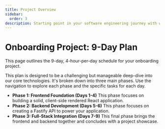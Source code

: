 ```yaml
---
title: Project Overview
sidebar:
  order: 3
description: Starting point in your software engineering journey with webeet.
---
```


# Onboarding Project: 9-Day Plan

This page outlines the 9-day, 4-hour-per-day schedule for your onboarding project.

This plan is designed to be a challenging but manageable deep-dive into our core technologies. It's broken down into three main phases. Use the navigation to explore each phase and the specific tasks for each day.

- **Phase 1: Frontend Foundation (Days 1-4)**
This phase focuses on building a solid, client-side rendered React application.
- **Phase 2: Backend Development (Days 5-6)**
This phase focuses on creating a Fastify API to power your application.
- **Phase 3: Full-Stack Integration (Days 7-9)**
This final phase brings the frontend and backend together and concludes with a project showcase.
